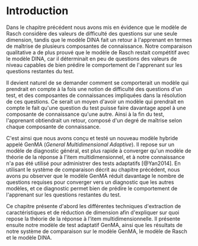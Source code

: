 # Introduction

Dans le chapitre précédent nous avons mis en évidence que le modèle de Rasch considère des valeurs de difficulté des questions sur une seule dimension, tandis que le modèle DINA fait un retour à l'apprenant en termes de maîtrise de plusieurs composantes de connaissance. Notre comparaison qualitative a de plus prouvé que le modèle de Rasch restait compétitif avec le modèle DINA, car il déterminait en peu de questions des valeurs de niveau capables de bien prédire le comportement de l'apprenant sur les questions restantes du test.

Il devient naturel de se demander comment se comporterait un modèle qui prendrait en compte à la fois une notion de difficulté des questions d'un test, et des composantes de connaissances impliquées dans la résolution de ces questions. Ce serait un moyen d'avoir un modèle qui prendrait en compte le fait qu'une question du test puisse faire davantage appel à une composante de connaissance qu'une autre. Ainsi à la fin du test, l'apprenant obtiendrait un retour, composé d'un degré de maîtrise selon chaque composante de connaissance.

C'est ainsi que nous avons conçu et testé un nouveau modèle hybride appelé GenMA (*General Multidimensional Adaptive*). Il repose sur un modèle de diagnostic général, est plus rapide à converger qu'un modèle de théorie de la réponse à l'item multidimensionnel, et à notre connaissance n'a pas été utilisé pour administrer des tests adaptatifs [@Yan2014]. En utilisant le système de comparaison décrit au chapitre précédent, nous avons pu observer que le modèle GenMA réduit davantage le nombre de questions requises pour converger vers un diagnostic que les autres modèles, et ce diagnostic permet bien de prédire le comportement de l'apprenant sur les questions restantes du test.

Ce chapitre présente d'abord les différentes techniques d'extraction de caractéristiques et de réduction de dimension afin d'expliquer sur quoi repose la théorie de la réponse à l'item multidimensionnelle. Il présente ensuite notre modèle de test adaptatif GenMA, ainsi que les résultats de notre système de comparaison sur le modèle GenMA, le modèle de Rasch et le modèle DINA.
